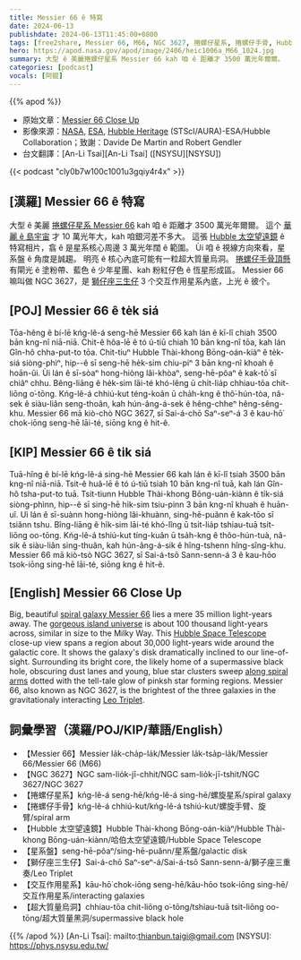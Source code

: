 ```yaml
---
title: Messier 66 ê 特寫
date: 2024-06-13
publishdate: 2024-06-13T11:45:00+0800
tags: [free2share, Messier 66, M66, NGC 3627, 捲螺仔星系, 捲螺仔手骨, Hubble 太空望遠鏡, 星系盤, 獅仔座三生仔, 交互作用星系, 超大質量烏洞]
hero: https://apod.nasa.gov/apod/image/2406/heic1006a_M66_1024.jpg
summary: 大型 ê 美麗捲螺仔星系 Messier 66 kah 咱 ê 距離才 3500 萬光年爾爾。
categories: [podcast]
vocals: [阿錕]
---
```


{{% apod %}}

- 原始文章：[Messier 66 Close Up](https://apod.nasa.gov/apod/ap240613.html)
- 影像來源：[NASA][NASA], [ESA][ESA], [Hubble Heritage][Hubble Heritage] (STScI/AURA)-ESA/Hubble Collaboration；致謝：Davide De Martin and Robert Gendler
- 台文翻譯：[An-Li Tsai][An-Li Tsai] ([NSYSU][NSYSU])

{{< podcast "cly0b7w100c1001u3gqiy4r4x" >}}

## [漢羅] Messier 66 ê 特寫
大型 ê 美麗 [捲螺仔星系 Messier 66][spiral galaxy Messier 66] kah 咱 ê 距離才 3500 萬光年爾爾。
這个 [華麗 ê 島宇宙][gorgeous island universe] 才 10 萬光年大，kah 咱銀河差不多大。
這張 [Hubble 太空望遠鏡][Hubble Space Telescope] ê 特寫相片，翕 ê 是星系核心周邊 3 萬光年闊 ê 範圍。
Ùi 咱 ê 視線方向來看，星系盤 ê 角度是誠趨。
明亮 ê 核心內底可能有一粒超大質量烏洞。
[捲螺仔手骨頂懸][along spiral arms] 有閘光 ê 塗粉帶、藍色 ê 少年星團、kah 粉紅仔色 ê 恆星形成區。
Messier 66 嘛叫做 NGC 3627，是 [獅仔座三生仔][Leo Triplet] 3 个交互作用星系內底，上光 ê 彼个。

## [POJ] Messier 66 ê te̍k siá
Tōa-hêng ê bí-lē kńg-lê-á seng-hē Messier 66 kah lán ê kī-lî chiah 3500 bān kng-nî niā-niā.
Chit-ê hôa-lē ê tó ú-tiū chiah 10 bān kng-nî tōa, kah lán Gîn-hô chha-put-to tōa.
Chit-tiuⁿ Hubble Thài-khong Bōng-oán-kiàⁿ ê te̍k-siá siòng-phìⁿ, hip--ê sī seng-hē he̍k-sim chiu-piⁿ 3 bān kng-nî khoah ê hoān-ûi.
Ùi lán ê sī-sòaⁿ hong-hiòng lâi-khòaⁿ, seng-hē-pôaⁿ ê kak-tō͘ sī chiâⁿ chhu.
Bêng-liāng ê he̍k-sim lāi-té khó-lêng ū chi̍t-lia̍p chhiau-tōa chit-liōng o͘-tōng.
Kńg-lê-á chhiú-kut téng-koân ū cha̍h-kng ê thô͘-hún-tòa, nâ-sek ê siàu-liân seng-thoân, kah hún-âng-á-sek ê hêng-chheⁿ hêng-sêng-khu.
Messier 66 mā kiò-chò NGC 3627, sī Sai-á-chō Saⁿ-seⁿ-á 3 ê kau-hō͘ chok-iōng seng-hē lāi-té, siōng kng ê hit-ê.

## [KIP] Messier 66 ê ti̍k siá
Tuā-hîng ê bí-lē kńg-lê-á sing-hē Messier 66 kah lán ê kī-lî tsiah 3500 bān kng-nî niā-niā.
Tsit-ê huâ-lē ê tó ú-tiū tsiah 10 bān kng-nî tuā, kah lán Gîn-hô tsha-put-to tuā.
Tsit-tiunn Hubble Thài-khong Bōng-uán-kiànn ê ti̍k-siá siòng-phìnn, hip--ê sī sing-hē hi̍k-sim tsiu-pinn 3 bān kng-nî khuah ê huān-uî.
Uì lán ê sī-suànn hong-hiòng lâi-khuànn, sing-hē-puânn ê kak-tōo sī tsiânn tshu.
Bîng-liāng ê hi̍k-sim lāi-té khó-lîng ū tsi̍t-lia̍p tshiau-tuā tsit-liōng oo-tōng.
Kńg-lê-á tshiú-kut tíng-kuân ū tsa̍h-kng ê thôo-hún-tuà, nâ-sik ê siàu-liân sing-thuân, kah hún-âng-á-sik ê hîng-tshenn hîng-sîng-khu.
Messier 66 mā kiò-tsò NGC 3627, sī Sai-á-tsō Sann-senn-á 3 ê kau-hōo tsok-iōng sing-hē lāi-té, siōng kng ê hit-ê.

## [English] Messier 66 Close Up
Big, beautiful [spiral galaxy Messier 66][spiral galaxy Messier 66] lies a mere 35 million light-years away.
The [gorgeous island universe][gorgeous island universe] is about 100 thousand light-years across, similar in size to the Milky Way.
This [Hubble Space Telescope][Hubble Space Telescope] close-up view spans a region about 30,000 light-years wide around the galactic core.
It shows the galaxy's disk dramatically inclined to our line-of-sight.
Surrounding its bright core, the likely home of a supermassive black hole, obscuring dust lanes and young, blue star clusters sweep [along spiral arms][along spiral arms] dotted with the tell-tale glow of pinksh star forming regions.
Messier 66, also known as NGC 3627, is the brightest of the three galaxies in the gravitationaly interacting [Leo Triplet][Leo Triplet].

## 詞彙學習（漢羅/POJ/KIP/華語/English）
- 【Messier 66】Messier la̍k-cha̍p-la̍k/Messier la̍k-tsa̍p-la̍k/Messier 66/Messier 66 (M66)
- 【NGC 3627】NGC sam-lio̍k-jī-chhit/NGC sam-lio̍k-jī-tshit/NGC 3627/NGC 3627
- 【捲螺仔星系】kńg-lê-á seng-hē/kńg-lê-á sing-hē/螺旋星系/spiral galaxy
- 【捲螺仔手骨】kńg-lê-á chhiú-kut/kńg-lê-á tshiú-kut/螺旋手臂、旋臂/spiral arm
- 【Hubble 太空望遠鏡】Hubble Thài-khong Bōng-oán-kiàⁿ/Hubble Thài-khong Bōng-uán-kiànn/哈伯太空望遠鏡/Hubble Space Telescope
- 【星系盤】seng-hē-pôaⁿ/sing-hē-puânn/星系盤/galactic disk
- 【獅仔座三生仔】Sai-á-chō Saⁿ-seⁿ-á/Sai-á-tsō Sann-senn-á/獅子座三重奏/Leo Triplet
- 【交互作用星系】kāu-hō͘ chok-iōng seng-hē/kāu-hōo tsok-iōng sing-hē/交互作用星系/interacting galaxies
- 【超大質量烏洞】chhiau-tōa chit-liōng o͘-tōng/tshiau-tuā tsit-liōng oo-tōng/超大質量黑洞/supermassive black hole

{{% /apod %}}
[An-Li Tsai]: mailto:thianbun.taigi@gmail.com
[NSYSU]: https://phys.nsysu.edu.tw/

[copyright]: https://apod.nasa.gov/apod/fap/lib/about_apod.html#srapply
[License3]: https://creativecommons.org/licenses/by/3.0/
[License2]:https://creativecommons.org/licenses/by-nc-nd/2.0/

[NASA]: https://www.nasa.gov/
[ESA]: https://www.esa.int
[Hubble Heritage]: https://hubblesite.org/images/hubble-heritage

[spiral galaxy Messier 66]:https://www.nasa.gov/feature/goddard/2017/messier-66
[gorgeous island universe]:https://esahubble.org/images/heic1006a/
[Hubble Space Telescope]:https://science.nasa.gov/missions/hubble/hubble-celebrates-the-15th-anniversary-of-servicing-mission-4/
[along spiral arms]:https://apod.nasa.gov/apod/ap230829.html
[Leo Triplet]:https://apod.nasa.gov/apod/ap240321.html
